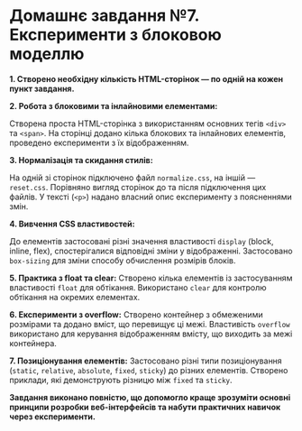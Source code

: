 # Домашнє завдання №7. Експерименти з блоковою моделлю

**1. Створено необхідну кількість HTML-сторінок — по одній на кожен пункт завдання.**

**2. Робота з блоковими та інлайновими елементами:**

   Створена проста HTML-сторінка з використанням основних тегів `<div>` та `<span>`. На сторінці додано кілька блокових та інлайнових елементів, проведено експерименти з їх відображенням.

**3. Нормалізація та скидання стилів:**

   На одній зі сторінок підключено файл `normalize.css`, на іншій — `reset.css`. Порівняно вигляд сторінок до та після підключення цих файлів. У тексті (`<p>`) надано власний опис експерименту з поясненнями змін.

**4. Вивчення CSS властивостей:**

   До елементів застосовані різні значення властивості `display` (block, inline, flex), спостерігалися відповідні зміни у відображенні. Застосовано `box-sizing` для зміни способу обчислення розмірів блоків.

**5. Практика з float та clear:**
   Створено кілька елементів із застосуванням властивості `float` для обтікання. Використано `clear` для контролю обтікання на окремих елементах.

**6. Експерименти з overflow:**
   Створено контейнер з обмеженими розмірами та додано вміст, що перевищує ці межі. Властивість `overflow` використано для керування відображенням вмісту, що виходить за межі контейнера.

**7. Позиціонування елементів:**
   Застосовано різні типи позиціонування (`static`, `relative`, `absolute`, `fixed`, `sticky`) до різних елементів. Створено приклади, які демонструють різницю між `fixed` та `sticky`.

**Завдання виконано повністю, що допомогло краще зрозуміти основні принципи розробки веб-інтерфейсів та набути практичних навичок через експерименти.**
